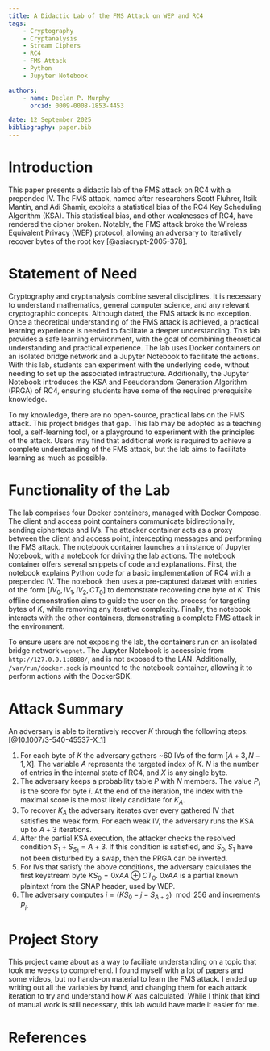 ```yaml
---
title: A Didactic Lab of the FMS Attack on WEP and RC4
tags:
    - Cryptography
    - Cryptanalysis
    - Stream Ciphers
    - RC4
    - FMS Attack
    - Python
    - Jupyter Notebook

authors:
    - name: Declan P. Murphy
      orcid: 0009-0008-1853-4453

date: 12 September 2025
bibliography: paper.bib
---
```


# Introduction
This paper presents a didactic lab of the FMS attack on RC4 with a prepended IV. The FMS attack, named after researchers Scott Fluhrer, Itsik Mantin, and Adi Shamir, exploits a statistical bias of the RC4 Key Scheduling Algorithm (KSA). This statistical bias, and other weaknesses of RC4, have rendered the cipher broken. Notably, the FMS attack broke the Wireless Equivalent Privacy (WEP) protocol, allowing an adversary to iteratively recover bytes of the root key [@asiacrypt-2005-378]. 

# Statement of Need
Cryptography and cryptanalysis combine several disciplines. It is necessary to understand mathematics, general computer science, and any relevant cryptographic concepts. Although dated, the FMS attack is no exception. Once a theoretical understanding of the FMS attack is achieved, a practical learning experience is needed to facilitate a deeper understanding. This lab provides a safe learning environment, with the goal of combining theoretical understanding and practical experience. The lab uses Docker containers on an isolated bridge network and a Jupyter Notebook to facilitate the actions. With this lab, students can experiment with the underlying code, without needing to set up the associated infrastructure. Additionally, the Jupyter Notebook introduces the KSA and Pseudorandom Generation Algorithm (PRGA) of RC4, ensuring students have some of the required prerequisite knowledge. 

To my knowledge, there are no open-source, practical labs on the FMS attack. This project bridges that gap. This lab may be adopted as a teaching tool, a self-learning tool, or a playground to experiment with the principles of the attack. Users may find that additional work is required to achieve a complete understanding of the FMS attack, but the lab aims to facilitate learning as much as possible. 

# Functionality of the Lab
The lab comprises four Docker containers, managed with Docker Compose. The client and access point containers communicate bidirectionally, sending ciphertexts and IVs. The attacker container acts as a proxy between the client and access point, intercepting messages and performing the FMS attack. The notebook container launches an instance of Jupyter Notebook, with a notebook for driving the lab actions. The notebook container offers several snippets of code and explanations. First, the notebook explains Python code for a basic implementation of RC4 with a prepended IV. The notebook then uses a pre-captured dataset with entries of the form $[IV_0, IV_1, IV_2, CT_0]$ to demonstrate recovering one byte of $K$. This offline demonstration aims to guide the user on the process for targeting bytes of $K$, while removing any iterative complexity. Finally, the notebook interacts with the other containers, demonstrating a complete FMS attack in the environment. 

To ensure users are not exposing the lab, the containers run on an isolated bridge network `wepnet`. The Jupyter Notebook is accessible from `http://127.0.0.1:8888/`, and is not exposed to the LAN. Additionally, `/var/run/docker.sock` is mounted to the notebook container, allowing it to perform actions with the DockerSDK. 

# Attack Summary
An adversary is able to iteratively recover $K$ through the following steps: [@10.1007/3-540-45537-X_1]

1) For each byte of $K$ the adversary gathers ~60 IVs of the form $[A+3, N-1, X]$. The variable $A$ represents the targeted index of $K$. $N$ is the number of entries in the internal state of RC4, and $X$ is any single byte. 
2) The adversary keeps a probability table $P$ with $N$ members. The value $P_i$ is the score for byte $i$. At the end of the iteration, the index with the maximal score is the most likely candidate for $K_A$. 
3) To recover $K_A$ the adversary iterates over every gathered IV that satisfies the weak form. For each weak IV, the adversary runs the KSA up to $A+3$ iterations. 
4) After the partial KSA execution, the attacker checks the resolved condition $S_1 + S_{S_1} = A + 3$. If this condition is satisfied, and $S_0, S_1$ have not been disturbed by a swap, then the PRGA can be inverted. 
5) For IVs that satisfy the above conditions, the adversary calculates the first keystream byte $KS_0 = 0xAA \oplus CT_0$. $0xAA$ is a partial known plaintext from the SNAP header, used by WEP. 
6) The adversary computes $i = (KS_0 - j - S_{A+3}) \mod 256$ and increments $P_i$. 

# Project Story
This project came about as a way to faciliate understanding on a topic that took me weeks to comprehend. I found myself with a lot of papers and some videos, but no hands-on material to learn the FMS attack. I ended up writing out all the variables by hand, and changing them for each attack iteration to try and understand how $K$ was calculated. While I think that kind of manual work is still necessary, this lab would have made it easier for me. 

# References


